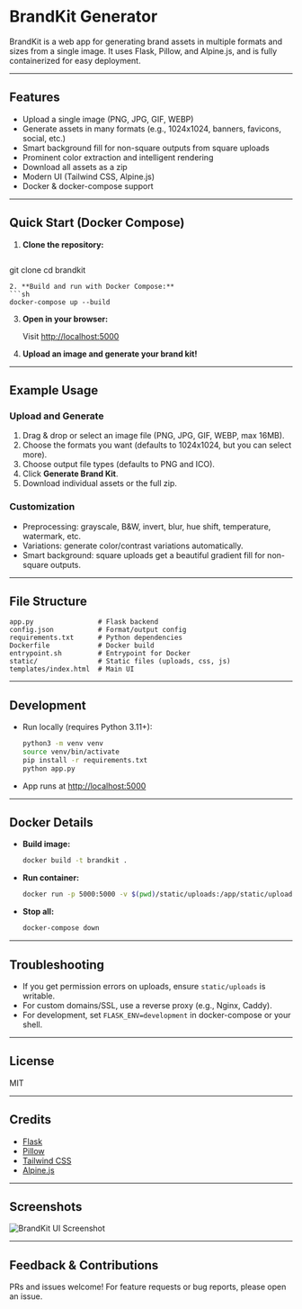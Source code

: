 # BrandKit Generator

BrandKit is a web app for generating brand assets in multiple formats and sizes from a single image. It uses Flask, Pillow, and Alpine.js, and is fully containerized for easy deployment.

---

## Features
- Upload a single image (PNG, JPG, GIF, WEBP)
- Generate assets in many formats (e.g., 1024x1024, banners, favicons, social, etc.)
- Smart background fill for non-square outputs from square uploads
- Prominent color extraction and intelligent rendering
- Download all assets as a zip
- Modern UI (Tailwind CSS, Alpine.js)
- Docker & docker-compose support

---

## Quick Start (Docker Compose)

1. **Clone the repository:**
   ```sh
git clone <your-repo-url>
cd brandkit
   ```
2. **Build and run with Docker Compose:**
   ```sh
docker-compose up --build
   ```
3. **Open in your browser:**
   
   Visit [http://localhost:5000](http://localhost:5000)

4. **Upload an image and generate your brand kit!**

---

## Example Usage

### Upload and Generate
1. Drag & drop or select an image file (PNG, JPG, GIF, WEBP, max 16MB).
2. Choose the formats you want (defaults to 1024x1024, but you can select more).
3. Choose output file types (defaults to PNG and ICO).
4. Click **Generate Brand Kit**.
5. Download individual assets or the full zip.

### Customization
- Preprocessing: grayscale, B&W, invert, blur, hue shift, temperature, watermark, etc.
- Variations: generate color/contrast variations automatically.
- Smart background: square uploads get a beautiful gradient fill for non-square outputs.

---

## File Structure

```
app.py                # Flask backend
config.json           # Format/output config
requirements.txt      # Python dependencies
Dockerfile            # Docker build
entrypoint.sh         # Entrypoint for Docker
static/               # Static files (uploads, css, js)
templates/index.html  # Main UI
```

---

## Development

- Run locally (requires Python 3.11+):
  ```sh
  python3 -m venv venv
  source venv/bin/activate
  pip install -r requirements.txt
  python app.py
  ```
- App runs at [http://localhost:5000](http://localhost:5000)

---

## Docker Details

- **Build image:**
  ```sh
  docker build -t brandkit .
  ```
- **Run container:**
  ```sh
  docker run -p 5000:5000 -v $(pwd)/static/uploads:/app/static/uploads brandkit
  ```
- **Stop all:**
  ```sh
  docker-compose down
  ```

---

## Troubleshooting
- If you get permission errors on uploads, ensure `static/uploads` is writable.
- For custom domains/SSL, use a reverse proxy (e.g., Nginx, Caddy).
- For development, set `FLASK_ENV=development` in docker-compose or your shell.

---

## License
MIT

---

## Credits
- [Flask](https://flask.palletsprojects.com/)
- [Pillow](https://python-pillow.org/)
- [Tailwind CSS](https://tailwindcss.com/)
- [Alpine.js](https://alpinejs.dev/)

---

## Screenshots

![BrandKit UI Screenshot](https://user-images.githubusercontent.com/your-screenshot.png)

---

## Feedback & Contributions

PRs and issues welcome! For feature requests or bug reports, please open an issue.
